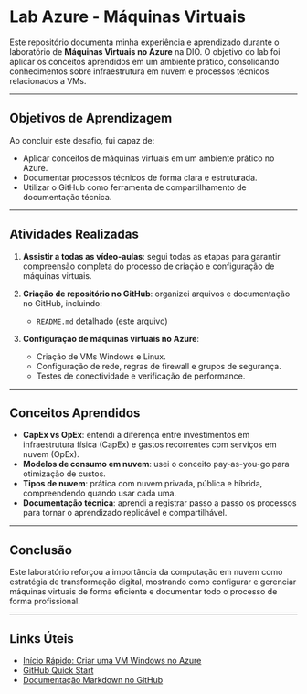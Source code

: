 # Lab Azure - Máquinas Virtuais  

Este repositório documenta minha experiência e aprendizado durante o laboratório de **Máquinas Virtuais no Azure** na DIO. O objetivo do lab foi aplicar os conceitos aprendidos em um ambiente prático, consolidando conhecimentos sobre infraestrutura em nuvem e processos técnicos relacionados a VMs.

---

##  Objetivos de Aprendizagem  

Ao concluir este desafio, fui capaz de:  
- Aplicar conceitos de máquinas virtuais em um ambiente prático no Azure.  
- Documentar processos técnicos de forma clara e estruturada.  
- Utilizar o GitHub como ferramenta de compartilhamento de documentação técnica.  

---

##  Atividades Realizadas  

1. **Assistir a todas as vídeo-aulas**: segui todas as etapas para garantir compreensão completa do processo de criação e configuração de máquinas virtuais.  
2. **Criação de repositório no GitHub**: organizei arquivos e documentação no GitHub, incluindo:  
   - `README.md` detalhado (este arquivo)  
    
3. **Configuração de máquinas virtuais no Azure**:  
   - Criação de VMs Windows e Linux.  
   - Configuração de rede, regras de firewall e grupos de segurança.  
   - Testes de conectividade e verificação de performance.  

---

##  Conceitos Aprendidos  

- **CapEx vs OpEx**: entendi a diferença entre investimentos em infraestrutura física (CapEx) e gastos recorrentes com serviços em nuvem (OpEx).  
- **Modelos de consumo em nuvem**: usei o conceito pay-as-you-go para otimização de custos.  
- **Tipos de nuvem**: prática com nuvem privada, pública e híbrida, compreendendo quando usar cada uma.  
- **Documentação técnica**: aprendi a registrar passo a passo os processos para tornar o aprendizado replicável e compartilhável.  

---

##  Conclusão  

Este laboratório reforçou a importância da computação em nuvem como estratégia de transformação digital, mostrando como configurar e gerenciar máquinas virtuais de forma eficiente e documentar todo o processo de forma profissional.

---


##  Links Úteis  

- [Início Rápido: Criar uma VM Windows no Azure](https://learn.microsoft.com/pt-br/azure/virtual-machines/windows/quick-create-portal)  
- [GitHub Quick Start](https://docs.github.com/en/get-started/quickstart)  
- [Documentação Markdown no GitHub](https://guides.github.com/features/mastering-markdown/)


